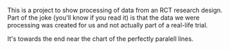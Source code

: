 This is a project to show processing of data from an RCT research design. Part of the joke (you'll know if you read it) is that the data we were processing was created for us and not actually part of a real-life trial.

It's towards the end near the chart of the perfectly paralell lines.